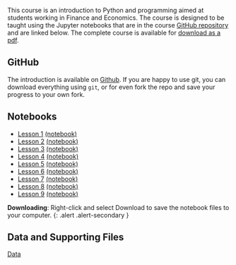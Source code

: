 <!--
.. title: Python Course
.. hidetitle: true
.. slug: course
.. date: 2019-09-03 01:04:08 UTC+01:00
.. tags: 
.. category: 
.. link: 
.. description: 
.. type: text
.. jumbotron: Python Introduction
.. jumbotron_text: An brief introduction targeted at first time users of Python who do not have programming experience.
.. jumbotron_color: #FFE162
-->

This course is an introduction to Python and programming aimed at students working
in Finance and Economics. The course is designed to be taught using the Jupyter notebooks
that are in the course [GitHub repository]((https://github.com/bashtage/python-introduction)) and
are linked below. The complete course is available for
[download as a pdf](/files/teaching/python/course/python-introduction.pdf).

## GitHub

The introduction is available on [Github](https://github.com/bashtage/python-introduction). 
If you are happy to use git, you can download everything
using `git`, or for even fork the repo and save your progress to your own fork.

## Notebooks

* [Lesson 1](/teaching/python/course/lesson-1/) [(notebook)](/files/teaching/python/course/lesson-1.ipynb)
* [Lesson 2](/teaching/python/course/lesson-2/) [(notebook)](/files/teaching/python/course/lesson-2.ipynb)
* [Lesson 3](/teaching/python/course/lesson-3/) [(notebook)](/files/teaching/python/course/lesson-3.ipynb)
* [Lesson 4](/teaching/python/course/lesson-4/) [(notebook)](/files/teaching/python/course/lesson-4.ipynb)
* [Lesson 5](/teaching/python/course/lesson-5/) [(notebook)](/files/teaching/python/course/lesson-5.ipynb)
* [Lesson 6](/teaching/python/course/lesson-6/) [(notebook)](/files/teaching/python/course/lesson-6.ipynb)
* [Lesson 7](/teaching/python/course/lesson-7/) [(notebook)](/files/teaching/python/course/lesson-7.ipynb)
* [Lesson 8](/teaching/python/course/lesson-8/) [(notebook)](/files/teaching/python/course/lesson-8.ipynb)
* [Lesson 9](/teaching/python/course/lesson-9/) [(notebook)](/files/teaching/python/course/lesson-9.ipynb)


**Downloading**: Right-click and select Download to save the notebook files to your computer.
{: .alert .alert-secondary }


## Data and Supporting Files
[Data](/files/teaching/python/course/data.zip) <i class="primary far fa-file-archive"></i>
